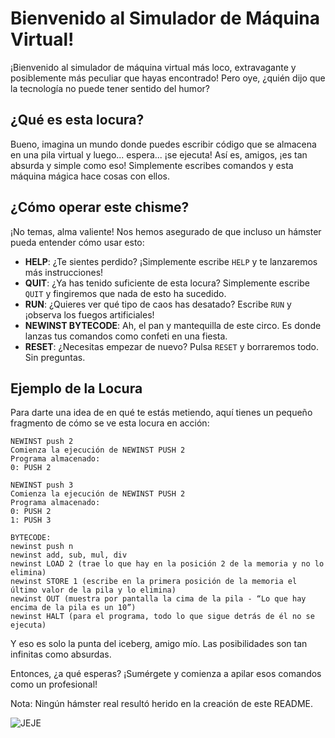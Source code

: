 # Bienvenido al Simulador de Máquina Virtual!

¡Bienvenido al simulador de máquina virtual más loco, extravagante y posiblemente más peculiar que hayas encontrado! Pero oye, ¿quién dijo que la tecnología no puede tener sentido del humor?

## ¿Qué es esta locura?

Bueno, imagina un mundo donde puedes escribir código que se almacena en una pila virtual y luego... espera... ¡se ejecuta! Así es, amigos, ¡es tan absurda y simple como eso! Simplemente escribes comandos y esta máquina mágica hace cosas con ellos.

## ¿Cómo operar este chisme?

¡No temas, alma valiente! Nos hemos asegurado de que incluso un hámster pueda entender cómo usar esto:

- **HELP**: ¿Te sientes perdido? ¡Simplemente escribe `HELP` y te lanzaremos más instrucciones!
- **QUIT**: ¿Ya has tenido suficiente de esta locura? Simplemente escribe `QUIT` y fingiremos que nada de esto ha sucedido.
- **RUN**: ¿Quieres ver qué tipo de caos has desatado? Escribe `RUN` y ¡observa los fuegos artificiales!
- **NEWINST BYTECODE**: Ah, el pan y mantequilla de este circo. Es donde lanzas tus comandos como confeti en una fiesta.
- **RESET**: ¿Necesitas empezar de nuevo? Pulsa `RESET` y borraremos todo. Sin preguntas.

## Ejemplo de la Locura

Para darte una idea de en qué te estás metiendo, aquí tienes un pequeño fragmento de cómo se ve esta locura en acción:

```plaintext
NEWINST push 2
Comienza la ejecución de NEWINST PUSH 2
Programa almacenado:
0: PUSH 2

NEWINST push 3
Comienza la ejecución de NEWINST PUSH 2
Programa almacenado:
0: PUSH 2
1: PUSH 3

BYTECODE:
newinst push n
newinst add, sub, mul, div
newinst LOAD 2 (trae lo que hay en la posición 2 de la memoria y no lo elimina)
newinst STORE 1 (escribe en la primera posición de la memoria el último valor de la pila y lo elimina)
newinst OUT (muestra por pantalla la cima de la pila - “Lo que hay encima de la pila es un 10”)
newinst HALT (para el programa, todo lo que sigue detrás de él no se ejecuta)
```
Y eso es solo la punta del iceberg, amigo mío. Las posibilidades son tan infinitas como absurdas.

Entonces, ¿a qué esperas? ¡Sumérgete y comienza a apilar esos comandos como un profesional!

Nota: Ningún hámster real resultó herido en la creación de este README.

![JEJE](https://media2.giphy.com/media/v1.Y2lkPTc5MGI3NjExaHlxdXZnb2c1NWVlYW5nZWk1bmc0cGxldTFycHFteXdzcjM5N2huNCZlcD12MV9pbnRlcm5hbF9naWZfYnlfaWQmY3Q9Zw/uAHJry9uTRDtm/giphy.gif)

